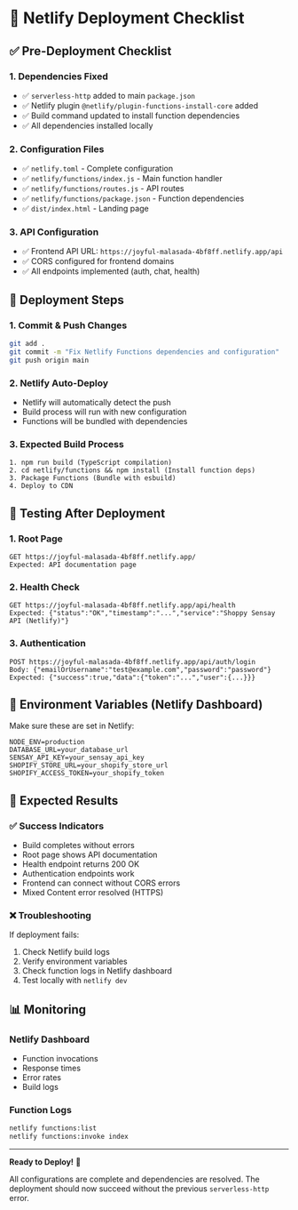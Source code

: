 # 🚀 Netlify Deployment Checklist

## ✅ **Pre-Deployment Checklist**

### 1. **Dependencies Fixed**
- ✅ `serverless-http` added to main `package.json`
- ✅ Netlify plugin `@netlify/plugin-functions-install-core` added
- ✅ Build command updated to install function dependencies
- ✅ All dependencies installed locally

### 2. **Configuration Files**
- ✅ `netlify.toml` - Complete configuration
- ✅ `netlify/functions/index.js` - Main function handler
- ✅ `netlify/functions/routes.js` - API routes
- ✅ `netlify/functions/package.json` - Function dependencies
- ✅ `dist/index.html` - Landing page

### 3. **API Configuration**
- ✅ Frontend API URL: `https://joyful-malasada-4bf8ff.netlify.app/api`
- ✅ CORS configured for frontend domains
- ✅ All endpoints implemented (auth, chat, health)

## 🚀 **Deployment Steps**

### 1. **Commit & Push Changes**
```bash
git add .
git commit -m "Fix Netlify Functions dependencies and configuration"
git push origin main
```

### 2. **Netlify Auto-Deploy**
- Netlify will automatically detect the push
- Build process will run with new configuration
- Functions will be bundled with dependencies

### 3. **Expected Build Process**
```
1. npm run build (TypeScript compilation)
2. cd netlify/functions && npm install (Install function deps)
3. Package Functions (Bundle with esbuild)
4. Deploy to CDN
```

## 🧪 **Testing After Deployment**

### 1. **Root Page**
```
GET https://joyful-malasada-4bf8ff.netlify.app/
Expected: API documentation page
```

### 2. **Health Check**
```
GET https://joyful-malasada-4bf8ff.netlify.app/api/health
Expected: {"status":"OK","timestamp":"...","service":"Shoppy Sensay API (Netlify)"}
```

### 3. **Authentication**
```
POST https://joyful-malasada-4bf8ff.netlify.app/api/auth/login
Body: {"emailOrUsername":"test@example.com","password":"password"}
Expected: {"success":true,"data":{"token":"...","user":{...}}}
```

## 🔧 **Environment Variables (Netlify Dashboard)**

Make sure these are set in Netlify:
```
NODE_ENV=production
DATABASE_URL=your_database_url
SENSAY_API_KEY=your_sensay_api_key
SHOPIFY_STORE_URL=your_shopify_store_url
SHOPIFY_ACCESS_TOKEN=your_shopify_token
```

## 🎯 **Expected Results**

### ✅ **Success Indicators**
- Build completes without errors
- Root page shows API documentation
- Health endpoint returns 200 OK
- Authentication endpoints work
- Frontend can connect without CORS errors
- Mixed Content error resolved (HTTPS)

### ❌ **Troubleshooting**
If deployment fails:
1. Check Netlify build logs
2. Verify environment variables
3. Check function logs in Netlify dashboard
4. Test locally with `netlify dev`

## 📊 **Monitoring**

### Netlify Dashboard
- Function invocations
- Response times
- Error rates
- Build logs

### Function Logs
```bash
netlify functions:list
netlify functions:invoke index
```

---

**Ready to Deploy!** 🚀

All configurations are complete and dependencies are resolved. The deployment should now succeed without the previous `serverless-http` error.
